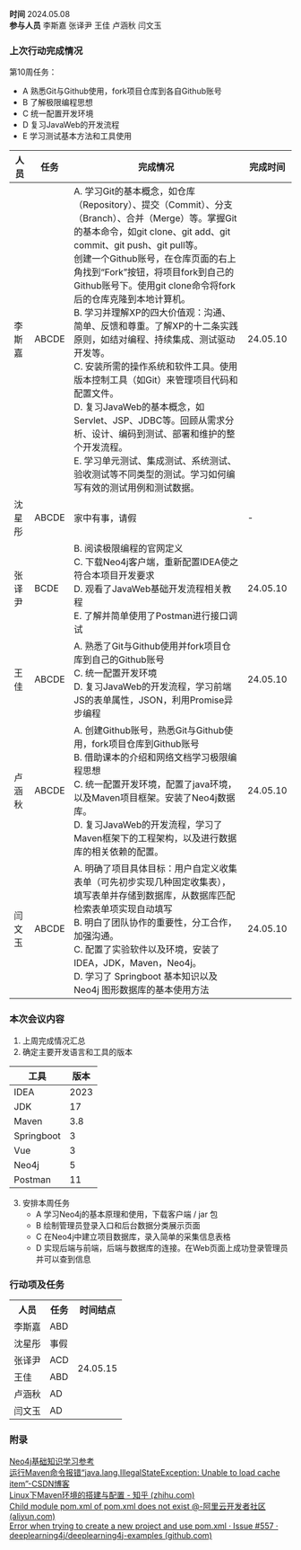**时间**  2024.05.08  
**参与人员**  李斯嘉  张译尹  王佳  卢涵秋  闫文玉  
### 上次行动完成情况  

第10周任务：  
   - A 熟悉Git与Github使用，fork项目仓库到各自Github账号  
   - B 了解极限编程思想  
   - C 统一配置开发环境  
   - D 复习JavaWeb的开发流程  
   - E 学习测试基本方法和工具使用  

| 人员  | 任务    | 完成情况                                                                                                                                                                                                                                                                                                                                                                                                                                                                  | 完成时间     |
| --- | ----- | --------------------------------------------------------------------------------------------------------------------------------------------------------------------------------------------------------------------------------------------------------------------------------------------------------------------------------------------------------------------------------------------------------------------------------------------------------------------- | -------- |
| 李斯嘉 | ABCDE | A. 学习Git的基本概念，如仓库（Repository）、提交（Commit）、分支（Branch）、合并（Merge）等。掌握Git的基本命令，如git clone、git add、git commit、git push、git pull等。<br>创建一个Github账号，在仓库页面的右上角找到“Fork”按钮，将项目fork到自己的Github账号下。使用git clone命令将fork后的仓库克隆到本地计算机。<br>B. 学习并理解XP的四大价值观：沟通、简单、反馈和尊重。了解XP的十二条实践原则，如结对编程、持续集成、测试驱动开发等。<br>C. 安装所需的操作系统和软件工具。使用版本控制工具（如Git）来管理项目代码和配置文件。<br>D. 复习JavaWeb的基本概念，如Servlet、JSP、JDBC等。回顾从需求分析、设计、编码到测试、部署和维护的整个开发流程。<br>E. 学习单元测试、集成测试、系统测试、验收测试等不同类型的测试。学习如何编写有效的测试用例和测试数据。 | 24.05.10 |
| 沈星彤 | ABCDE | 家中有事，请假                                                                                                                                                                                                                                                                                                                                                                                                                                                               | -        |
| 张译尹 | BCDE  | B. 阅读极限编程的官网定义  <br>C. 下载Neo4j客户端，重新配置IDEA使之符合本项目开发要求  <br>D. 观看了JavaWeb基础开发流程相关教程  <br>E. 了解并简单使用了Postman进行接口调试                                                                                                                                                                                                                                                                                                                                                      | 24.05.10 |
| 王佳  | ABCDE | A. 熟悉了Git与Github使用并fork项目仓库到自己的Github账号<br>C. 统一配置开发环境<br>D. 复习JavaWeb的开发流程，学习前端JS的表单属性，JSON，利用Promise异步编程                                                                                                                                                                                                                                                                                                                                                            | 24.05.10 |
| 卢涵秋 | ABCDE | A. 创建Github账号，熟悉Git与Github使用，fork项目仓库到Github账号 <br>B. 借助课本的介绍和网络文档学习极限编程思想 <br>C. 统一配置开发环境，配置了java环境，以及Maven项目框架。安装了Neo4j数据库。<br>D. 复习JavaWeb的开发流程，学习了Maven框架下的工程架构，以及进行数据库的相关依赖的配置。                                                                                                                                                                                                                                                                                  | 24.05.10 |
| 闫文玉 | ABCDE | A. 明确了项目具体目标：用户自定义收集表单（可先初步实现几种固定收集表），填写表单并存储到数据库，从数据库匹配检索表单项实现自动填写<br>B. 明白了团队协作的重要性，分工合作，加强沟通。<br>C. 配置了实验软件以及环境，安装了IDEA，JDK，Maven，Neo4j。<br>D. 学习了 Springboot 基本知识以及 Neo4j 图形数据库的基本使用方法<br>                                                                                                                                                                                                                                                                        | 24.05.10 |

### 本次会议内容  

1. 上周完成情况汇总  
2. 确定主要开发语言和工具的版本  

| 工具         | 版本   |
| ---------- | ---- |
| IDEA       | 2023 |
| JDK        | 17   |
| Maven      | 3.8  |
| Springboot | 3    |
| Vue        | 3    |
| Neo4j      | 5    |
| Postman    | 11   |

3. 安排本周任务  
   - A 学习Neo4j的基本原理和使用，下载客户端 / jar 包  
   - B 绘制管理员登录入口和后台数据分类展示页面  
   - C 在Neo4j中建立项目数据库，录入简单的采集信息表格  
   - D 实现后端与前端，后端与数据库的连接。在Web页面上成功登录管理员并可以查到信息  

### 行动项及任务  

<table>
<tr>
<th align="center">人员</th>
<th align="center">任务</th>
<th vertical-align="center">时间结点</th>
</tr>
<tr>
<td>李斯嘉</td>
<td>ABD</td>
<td rowspan=6 td align="center" vertical-align="middle">24.05.15</td>
</tr>
<tr>
<td>沈星彤</td>
<td>事假</td>
</tr>
<tr>
<td>张译尹</td>
<td>ACD</td>
</tr>
<tr>
<td>王佳</td>
<td>ABD</td>
</tr>
<tr>
<td>卢涵秋</td>
<td>AD</td>
</tr>
<tr>
<td>闫文玉</td>
<td>AD</td>
</tr>
<tr>
</table>

### 附录  

[Neo4j基础知识学习参考](https://github.com/Leezy016/WisForm/blob/740b7633fc3898f90aa6f26999ab8480b90db4fe/Neo4j/GraphAcademy.md)  
[运行Maven命令报错“java.lang.IllegalStateException: Unable to load cache item”-CSDN博客](https://blog.csdn.net/duke_ding2/article/details/123932532)  
[Linux下Maven环境的搭建与配置 - 知乎 (zhihu.com)](https://zhuanlan.zhihu.com/p/443389963)  
[Child module pom.xml of pom.xml does not exist @-阿里云开发者社区 (aliyun.com)](https://developer.aliyun.com/article/828732)  
[Error when trying to create a new project and use pom.xml · Issue #557 · deeplearning4j/deeplearning4j-examples (github.com)](https://github.com/deeplearning4j/deeplearning4j-examples/issues/557)  
